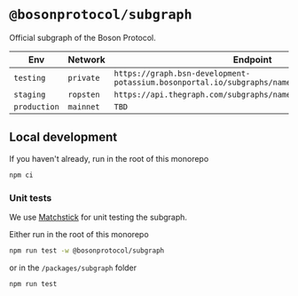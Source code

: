 # `@bosonprotocol/subgraph`

Official subgraph of the Boson Protocol.

| Env          | Network   | Endpoint                                                                                     |
| ------------ | --------- | -------------------------------------------------------------------------------------------- |
| `testing`    | `private` | `https://graph.bsn-development-potassium.bosonportal.io/subgraphs/name/boson/corecomponents` |
| `staging`    | `ropsten` | `https://api.thegraph.com/subgraphs/name/dohaki/bosonccropsten`                              |
| `production` | `mainnet` | `TBD`                                                                                        |

## Local development

If you haven't already, run in the root of this monorepo

```bash
npm ci
```

### Unit tests

We use [Matchstick](https://github.com/LimeChain/matchstick/blob/main/README.md) for unit testing the subgraph.

Either run in the root of this monorepo

```bash
npm run test -w @bosonprotocol/subgraph
```

or in the `/packages/subgraph` folder

```bash
npm run test
```
